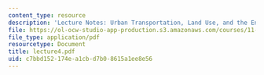 ```yaml
---
content_type: resource
description: 'Lecture Notes: Urban Transportation, Land Use, and the Environment'
file: https://ol-ocw-studio-app-production.s3.amazonaws.com/courses/11-943j-urban-transportation-land-use-and-the-environment-spring-2002/c7bbd152174ea1cbd7b08615a1ee8e56_lecture4.pdf
file_type: application/pdf
resourcetype: Document
title: lecture4.pdf
uid: c7bbd152-174e-a1cb-d7b0-8615a1ee8e56
---
```

